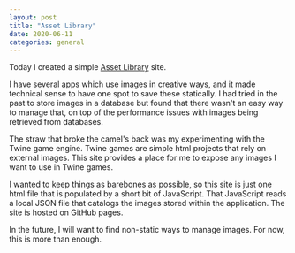 ```yaml
---
layout: post
title: "Asset Library"
date: 2020-06-11
categories: general
---
```


Today I created a simple [Asset Library][asset-library] site. 

I have several apps which use images in creative ways, and it made technical sense to have one spot
to save these statically. I had tried in the past to store images in a database but found
that there wasn't an easy way to manage that, on top of the performance issues with 
images being retrieved from databases. 

The straw that broke the camel's back was my experimenting with
the Twine game engine. Twine games are simple html projects that rely on external images. This site 
provides a place for me to expose any images I want to use in Twine games. 

I wanted to keep things as barebones as possible, so this site is just one html file that is populated
by a short bit of JavaScript. That JavaScript reads a local JSON file that catalogs the images stored
within the application. The site is hosted on GitHub pages.

In the future, I will want to find non-static ways to manage images. For now, this is more than enough.

[asset-library]: https://adam-on-the-internet.github.io/asset-library/